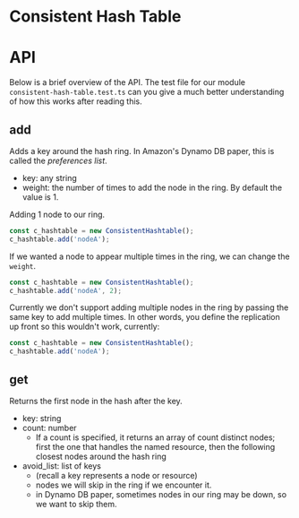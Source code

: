 # Consistent Hash Table

# API
Below is a brief overview of the API. The test file for our module `consistent-hash-table.test.ts` can you give a much better understanding of how this works after reading this.

##  add
Adds a key around the hash ring. In Amazon's Dynamo DB paper, this is called the _preferences list_.
- key: any string
- weight: the number of times to add the node in the ring. By default the value is 1.

Adding 1 node to our ring.

```ts
const c_hashtable = new ConsistentHashtable();
c_hashtable.add('nodeA');
```

If we wanted a node to appear multiple times in the ring, we can change the `weight`.

```ts
const c_hashtable = new ConsistentHashtable();
c_hashtable.add('nodeA', 2);
```

Currently we don't support adding multiple nodes in the ring by passing the same key to add multiple times. In other words, you define the replication up front so this wouldn't work, currently:

```ts
const c_hashtable = new ConsistentHashtable();
c_hashtable.add('nodeA');
```


## get
Returns the first node in the hash after the key.
- key: string
- count: number 
  - If a count is specified, it returns an array of count distinct nodes; first the one that handles the named resource, then the following closest nodes around the hash ring
- avoid_list: list of keys 
  - (recall a key represents a node or resource)
  - nodes we will skip in the ring if we encounter it.
  - in Dynamo DB paper, sometimes nodes in our ring may be down, so we want to skip them.
